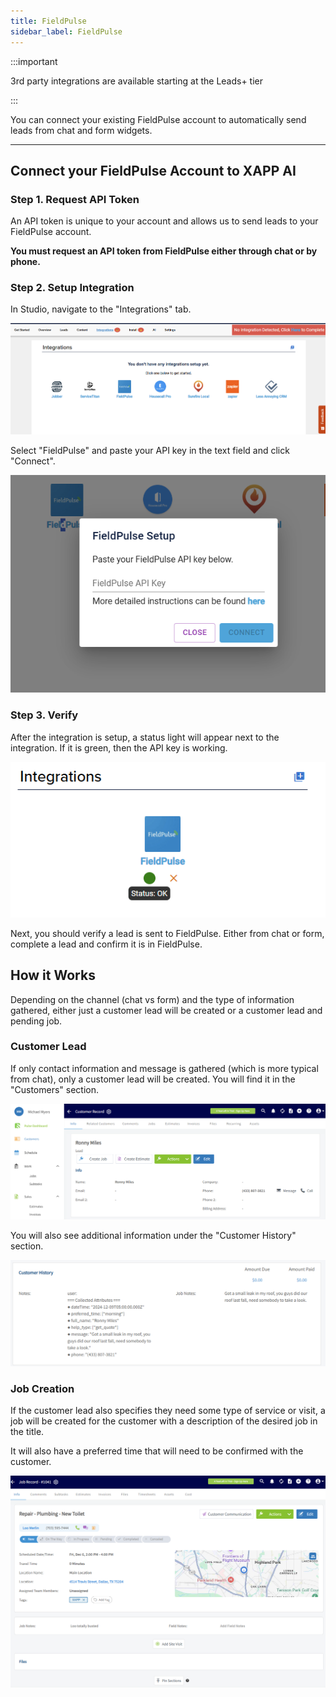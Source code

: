 ```yaml
---
title: FieldPulse
sidebar_label: FieldPulse
---
```


:::important

3rd party integrations are available starting at the Leads+ tier

:::

You can connect your existing FieldPulse account to automatically send leads from chat and form widgets.

---

## Connect your FieldPulse Account to XAPP AI

### Step 1. Request API Token

An API token is unique to your account and allows us to send leads to your FieldPulse account.

**You must request an API token from FieldPulse either through chat or by phone.**

### Step 2. Setup Integration

In Studio, navigate to the "Integrations" tab.

<div className="centered-image-container">
<img src="/img/integrations/studio-integrations.png" alt="Integrations"/>
</div>

Select "FieldPulse" and paste your API key in the text field and click "Connect".

<div className="centered-image-container">
<img src="/img/integrations/fieldpulse/fieldpulse-setup-api-key.png" alt="FieldPulse API Key"/>
</div>

### Step 3. Verify

After the integration is setup, a status light will appear next to the integration. If it is green, then the API key is working.

<div className="centered-image-container">
<img src="/img/integrations/fieldpulse/fieldpulse-status-ok.png" alt="FieldPulse API Key"/>
</div>

Next, you should verify a lead is sent to FieldPulse. Either from chat or form, complete a lead and confirm it is in FieldPulse.

## How it Works

Depending on the channel (chat vs form) and the type of information gathered, either just a customer lead will be created or a customer lead and pending job.

### Customer Lead

If only contact information and message is gathered (which is more typical from chat), only a customer lead will be created. You will find it in the "Customers" section.

<div className="centered-image-container">
<img src="/img/integrations/fieldpulse/fieldpulse-customer-lead.png" alt="FieldPulse API Key"/>
</div>

You will also see additional information under the "Customer History" section.

<div className="centered-image-container">
<img src="/img/integrations/fieldpulse/fieldpulse-history-notes.png" alt="FieldPulse API Key"/>
</div>

### Job Creation

If the customer lead also specifies they need some type of service or visit, a job will be created for the customer with a description of the desired job in the title.

It will also have a preferred time that will need to be confirmed with the customer.

<div className="centered-image-container">
<img src="/img/integrations/fieldpulse/fieldpulse-job-creation.png" alt="FieldPulse API Key"/>
</div>

